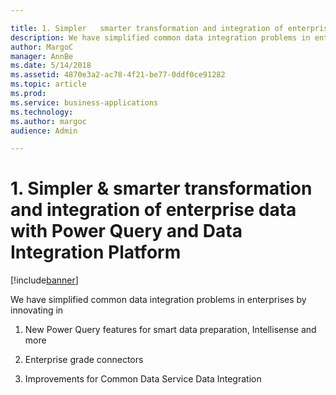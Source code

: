 ```yaml
---

title: 1. Simpler   smarter transformation and integration of enterprise data with Power Query and Data Integration Platform
description: We have simplified common data integration problems in enterprises by innovating in  1.
author: MargoC
manager: AnnBe
ms.date: 5/14/2018
ms.assetid: 4870e3a2-ac78-4f21-be77-0ddf0ce91282
ms.topic: article
ms.prod: 
ms.service: business-applications
ms.technology: 
ms.author: margoc
audience: Admin

---
```

#  1. Simpler & smarter transformation and integration of enterprise data with Power Query and Data Integration Platform


[!include[banner](../../../../includes/banner.md)]

We have simplified common data integration problems in enterprises by innovating
in

1.  New Power Query features for smart data preparation, Intellisense and more

2.  Enterprise grade connectors

3.  Improvements for Common Data Service Data Integration
